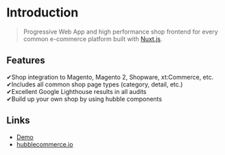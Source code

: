 # Introduction

> Progressive Web App and high performance shop frontend for every common e-commerce platform built with [Nuxt.js](https://nuxtjs.org/).

## Features

✔Shop integration to Magento, Magento 2, Shopware, xt:Commerce, etc.  
✔Includes all common shop page types \(category, detail, etc.\)  
✔Excellent Google Lighthouse results in all audits  
✔Build up your own shop by using hubble components

## Links

* [Demo](https://demo.hubblecommerce.io/)
* [hubblecommerce.io](https://www.hubblecommerce.io)

